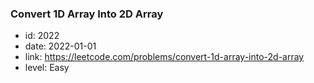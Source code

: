 ### Convert 1D Array Into 2D Array

* id: 2022
* date: 2022-01-01
* link: https://leetcode.com/problems/convert-1d-array-into-2d-array
* level: Easy
